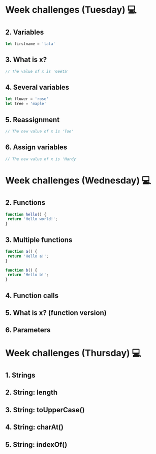 # Week challenges (Tuesday) 💻

## 2. Variables
```JavaScript
let firstname = 'lata'
```
## 3. What is x?
```JavaScript
// The value of x is 'Geeta'
```
## 4. Several variables
```JavaScript
let flower = 'rose'
let tree = 'maple'
```
## 5. Reassignment
```JavaScript
// The new value of x is 'Toe'
```
## 6. Assign variables
```JavaScript
// The new value of x is 'Hardy'
```
# Week challenges (Wednesday) 💻

## 2. Functions
```JavaScript
function hello() {
 return 'Hello world!';
}
```
## 3. Multiple functions
```JavaScript
function a() {
 return 'Hello a!';
}

function b() {
 return 'Hello b!';
}
```
## 4. Function calls

## 5. What is x? (function version)

## 6. Parameters

# Week challenges (Thursday) 💻

## 1. Strings

## 2. String: length 

## 3. String: toUpperCase()

## 4. String: charAt()

## 5. String: indexOf()
